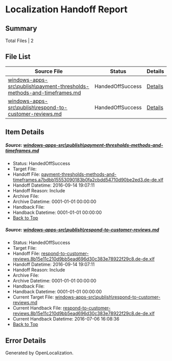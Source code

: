 # <a name='report-top'></a> Localization Handoff Report

## Summary
 Total Files | 2

## File List
 Source File | Status | Details 
 ----------- | ------ | ------- 
 [windows-apps-src\publish\payment-thresholds-methods-and-timeframes.md](https://github.com/Microsoft/windows-apps/blob/842221e9596f5bb132e9109a1c4f8a5d9e9439dd/windows-apps-src/publish/payment-thresholds-methods-and-timeframes.md) | HandedOffSuccess | [Details](#1513c5b7714a1f2169ad7f5b08819dd06448d58c5097)
 [windows-apps-src\publish\respond-to-customer-reviews.md](https://github.com/Microsoft/windows-apps/blob/934715cc2681f613982d081335155e29fa7af775/windows-apps-src/publish/respond-to-customer-reviews.md) | HandedOffSuccess | [Details](#24d327a92a6a58ecf265f9cdadd5a49d24c0857d5107)

## Item Details
##### <a name='1513c5b7714a1f2169ad7f5b08819dd06448d58c5097'></a> Source: [windows-apps-src\publish\payment-thresholds-methods-and-timeframes.md](https://github.com/Microsoft/windows-apps/blob/842221e9596f5bb132e9109a1c4f8a5d9e9439dd/windows-apps-src/publish/payment-thresholds-methods-and-timeframes.md)
* Status: HandedOffSuccess
* Target File: 
* Handoff File: [payment-thresholds-methods-and-timeframes.a7bdbb15553090183b0fa2cbdd54710d90be2ed3.de-de.xlf](https://github.com/Microsoft/WDG.handoff/blob/fe5a54fe4a5ebb04960031f8d1172c1589550280/ol-handoff/Microsoft/windows-apps.de-de/master/payment-thresholds-methods-and-timeframes.a7bdbb15553090183b0fa2cbdd54710d90be2ed3.de-de.xlf)
* Handoff Datetime: 2016-09-14 19:07:11
* Handoff Reason: Include
* Archive File: 
* Archive Datetime: 0001-01-01 00:00:00
* Handback File: 
* Handback Datetime: 0001-01-01 00:00:00
* [Back to Top](#report-top)

##### <a name='24d327a92a6a58ecf265f9cdadd5a49d24c0857d5107'></a> Source: [windows-apps-src\publish\respond-to-customer-reviews.md](https://github.com/Microsoft/windows-apps/blob/934715cc2681f613982d081335155e29fa7af775/windows-apps-src/publish/respond-to-customer-reviews.md)
* Status: HandedOffSuccess
* Target File: 
* Handoff File: [respond-to-customer-reviews.8b15e11c210d9bb5ead696d30c383e78922f29c8.de-de.xlf](https://github.com/Microsoft/WDG.handoff/blob/fe5a54fe4a5ebb04960031f8d1172c1589550280/ol-handoff/Microsoft/windows-apps.de-de/master/respond-to-customer-reviews.8b15e11c210d9bb5ead696d30c383e78922f29c8.de-de.xlf)
* Handoff Datetime: 2016-09-14 19:07:11
* Handoff Reason: Include
* Archive File: 
* Archive Datetime: 0001-01-01 00:00:00
* Handback File: 
* Handback Datetime: 0001-01-01 00:00:00
* Current Target File: [windows-apps-src\publish\respond-to-customer-reviews.md](https://github.com/Microsoft/windows-apps.de-de/blob/7a3dc4d5efb7b5518f9623c0a3ebf46436d26e72/windows-apps-src/publish/respond-to-customer-reviews.md)
* Current Handback File: [respond-to-customer-reviews.8b15e11c210d9bb5ead696d30c383e78922f29c8.de-de.xlf](https://github.com/Microsoft/WDG.handback/blob/b6880abfd65d38457dda3929c963d918f070774a/ol-handback/Microsoft/windows-apps.de-de/master/respond-to-customer-reviews.8b15e11c210d9bb5ead696d30c383e78922f29c8.de-de.xlf)
* Current Handback Datetime: 2016-07-06 16:08:36
* [Back to Top](#report-top)


## Error Details

Generated by OpenLocalization.
